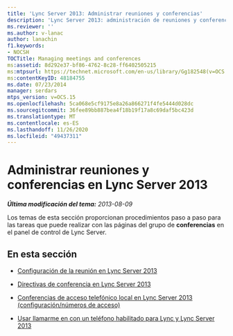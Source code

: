 ```yaml
---
title: 'Lync Server 2013: Administrar reuniones y conferencias'
description: 'Lync Server 2013: administración de reuniones y conferencias.'
ms.reviewer: ''
ms.author: v-lanac
author: lanachin
f1.keywords:
- NOCSH
TOCTitle: Managing meetings and conferences
ms:assetid: 8d292e37-bf86-4762-8c28-ff6402505215
ms:mtpsurl: https://technet.microsoft.com/en-us/library/Gg182548(v=OCS.15)
ms:contentKeyID: 48184755
ms.date: 07/23/2014
manager: serdars
mtps_version: v=OCS.15
ms.openlocfilehash: 5ca068e5cf9175e8a26a866271f4fe5444d028dc
ms.sourcegitcommit: 36fee89bb887bea4f18b19f17a8c69daf5bc423d
ms.translationtype: MT
ms.contentlocale: es-ES
ms.lasthandoff: 11/26/2020
ms.locfileid: "49437311"
---
```

# <a name="managing-meetings-and-conferences-in-lync-server-2013"></a>Administrar reuniones y conferencias en Lync Server 2013

<div data-xmlns="http://www.w3.org/1999/xhtml">

<div class="topic" data-xmlns="http://www.w3.org/1999/xhtml" data-msxsl="urn:schemas-microsoft-com:xslt" data-cs="https://msdn.microsoft.com/">

<div data-asp="https://msdn2.microsoft.com/asp">



</div>

<div id="mainSection">

<div id="mainBody">

<span> </span>

_**Última modificación del tema:** 2013-08-09_

Los temas de esta sección proporcionan procedimientos paso a paso para las tareas que puede realizar con las páginas del grupo de **conferencias** en el panel de control de Lync Server.

<div>

## <a name="in-this-section"></a>En esta sección

  - [Configuración de la reunión en Lync Server 2013](lync-server-2013-meeting-configuration-settings.md)

  - [Directivas de conferencia en Lync Server 2013](lync-server-2013-conferencing-policies.md)

  - [Conferencias de acceso telefónico local en Lync Server 2013 (configuración/números de acceso)](lync-server-2013-dial-in-conferencing-configuration-access-numbers.md)

  - [Usar llamarme en con un teléfono habilitado para Lync y Lync Server 2013](lync-server-2013-using-call-me-at-with-a-lync-enabled-phone.md)

</div>

</div>

<span> </span>

</div>

</div>

</div>

